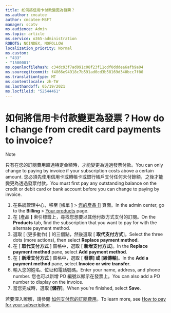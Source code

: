 ```yaml
---
title: 如何將信用卡付款變更為發票？
ms.author: cmcatee
author: cmcatee-MSFT
manager: scotv
ms.audience: Admin
ms.topic: article
ms.service: o365-administration
ROBOTS: NOINDEX, NOFOLLOW
localization_priority: Normal
ms.custom:
- "433"
- "1500001"
ms.openlocfilehash: c34dc93f7ad091c08f23f11cdf0dddea6afb9a04
ms.sourcegitcommit: f4866e94918c7b591ad0cd3b58169d340bcc7f00
ms.translationtype: MT
ms.contentlocale: zh-TW
ms.lasthandoff: 05/19/2021
ms.locfileid: "52544461"
---
```

# <a name="how-do-i-change-from-credit-card-payments-to-invoice"></a><span data-ttu-id="dda22-102">如何將信用卡付款變更為發票？</span><span class="sxs-lookup"><span data-stu-id="dda22-102">How do I change from credit card payments to invoice?</span></span>

> [!NOTE]
> <span data-ttu-id="dda22-103">只有在您的訂閱費用超過特定金額時，才能變更為透過發票付款。</span><span class="sxs-lookup"><span data-stu-id="dda22-103">You can only change to paying by invoice if your subscription costs above a certain amount.</span></span> <span data-ttu-id="dda22-104">您必須先使用信用卡或轉帳卡或銀行帳戶支付任何未付餘額，之後才能變更為透過發票付款。</span><span class="sxs-lookup"><span data-stu-id="dda22-104">You must first pay any outstanding balance on the credit or debit card or bank account before you can change to paying by invoice.</span></span>

1. <span data-ttu-id="dda22-105">在系統管理中心，移至 [帳單 **]**  >  [您的產品 []](https://go.microsoft.com/fwlink/p/?linkid=842054) 頁面。</span><span class="sxs-lookup"><span data-stu-id="dda22-105">In the admin center, go to the **Billing** > [Your products](https://go.microsoft.com/fwlink/p/?linkid=842054) page.</span></span>
2. <span data-ttu-id="dda22-106">在 [產品 **]** 索引標籤上，尋找您想要以其他付款方式支付的訂閱。</span><span class="sxs-lookup"><span data-stu-id="dda22-106">On the **Products** tab, find the subscription that you want to pay for with the alternate payment method.</span></span>
3. <span data-ttu-id="dda22-107">選取 [ (更多動作) ] 的三個點，然後選取 [ **取代支付方式**]。</span><span class="sxs-lookup"><span data-stu-id="dda22-107">Select the three dots (more actions), then select **Replace payment method**.</span></span>
4. <span data-ttu-id="dda22-108">在 [ **取代支付方式** ] 窗格中，選取 [ **新增支付方式**]。</span><span class="sxs-lookup"><span data-stu-id="dda22-108">In the **Replace payment method** pane, select **Add payment method**.</span></span>
5. <span data-ttu-id="dda22-109">在 [ **新增支付方式** ] 窗格中，選取 [ **發票] 或 [線傳輸**]。</span><span class="sxs-lookup"><span data-stu-id="dda22-109">In the **Add a payment method** pane, select **Invoice or wire transfer**.</span></span>
6. <span data-ttu-id="dda22-110">輸入您的姓名、位址和電話號碼。</span><span class="sxs-lookup"><span data-stu-id="dda22-110">Enter your name, address, and phone number.</span></span> <span data-ttu-id="dda22-111">您也可以新增 PO 編號以顯示在發票上。</span><span class="sxs-lookup"><span data-stu-id="dda22-111">You can also add a PO number to display on the invoice.</span></span>
7. <span data-ttu-id="dda22-112">當您完成時，選取 **[儲存]**。</span><span class="sxs-lookup"><span data-stu-id="dda22-112">When you're finished, select **Save**.</span></span>

<span data-ttu-id="dda22-113">若要深入瞭解，請參閱 [如何支付您的訂閱費用](/microsoft-365/commerce/billing-and-payments/pay-for-your-subscription)。</span><span class="sxs-lookup"><span data-stu-id="dda22-113">To learn more, see [How to pay for your subscription](/microsoft-365/commerce/billing-and-payments/pay-for-your-subscription).</span></span>